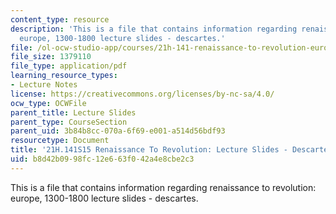 ```yaml
---
content_type: resource
description: 'This is a file that contains information regarding renaissance to revolution:
  europe, 1300-1800 lecture slides - descartes.'
file: /ol-ocw-studio-app/courses/21h-141-renaissance-to-revolution-europe-1300-1800-spring-2015/b8d42b0998fc12e663f042a4e8cbe2c3_MIT21H_141S15_Descartes.pdf
file_size: 1379110
file_type: application/pdf
learning_resource_types:
- Lecture Notes
license: https://creativecommons.org/licenses/by-nc-sa/4.0/
ocw_type: OCWFile
parent_title: Lecture Slides
parent_type: CourseSection
parent_uid: 3b84b8cc-070a-6f69-e001-a514d56bdf93
resourcetype: Document
title: '21H.141S15 Renaissance To Revolution: Lecture Slides - Descartes'
uid: b8d42b09-98fc-12e6-63f0-42a4e8cbe2c3
---
```

This is a file that contains information regarding renaissance to revolution: europe, 1300-1800 lecture slides - descartes.